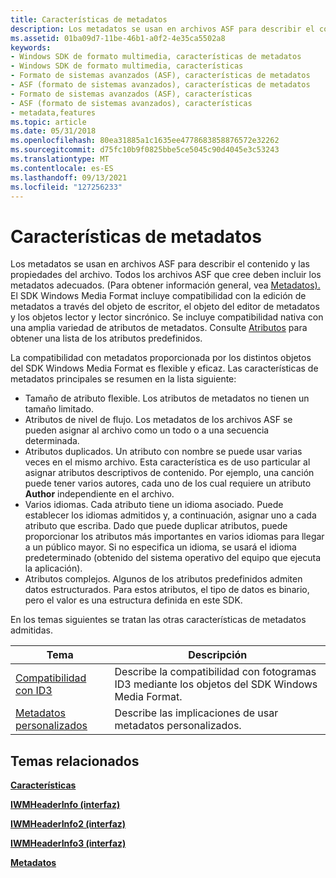 ```yaml
---
title: Características de metadatos
description: Los metadatos se usan en archivos ASF para describir el contenido y las propiedades del archivo.
ms.assetid: 01ba09d7-11be-46b1-a0f2-4e35ca5502a8
keywords:
- Windows SDK de formato multimedia, características de metadatos
- Windows SDK de formato multimedia, características
- Formato de sistemas avanzados (ASF), características de metadatos
- ASF (formato de sistemas avanzados), características de metadatos
- Formato de sistemas avanzados (ASF), características
- ASF (formato de sistemas avanzados), características
- metadata,features
ms.topic: article
ms.date: 05/31/2018
ms.openlocfilehash: 80ea31885a1c1635ee4778683858876572e32262
ms.sourcegitcommit: d75fc10b9f0825bbe5ce5045c90d4045e3c53243
ms.translationtype: MT
ms.contentlocale: es-ES
ms.lasthandoff: 09/13/2021
ms.locfileid: "127256233"
---
```

# <a name="metadata-features"></a>Características de metadatos

Los metadatos se usan en archivos ASF para describir el contenido y las propiedades del archivo. Todos los archivos ASF que cree deben incluir los metadatos adecuados. (Para obtener información general, vea [Metadatos).](metadata.md) El SDK Windows Media Format incluye compatibilidad con la edición de metadatos a través del objeto de escritor, el objeto del editor de metadatos y los objetos lector y lector sincrónico. Se incluye compatibilidad nativa con una amplia variedad de atributos de metadatos. Consulte [Atributos](attributes.md) para obtener una lista de los atributos predefinidos.

La compatibilidad con metadatos proporcionada por los distintos objetos del SDK Windows Media Format es flexible y eficaz. Las características de metadatos principales se resumen en la lista siguiente:

-   Tamaño de atributo flexible. Los atributos de metadatos no tienen un tamaño limitado.
-   Atributos de nivel de flujo. Los metadatos de los archivos ASF se pueden asignar al archivo como un todo o a una secuencia determinada.
-   Atributos duplicados. Un atributo con nombre se puede usar varias veces en el mismo archivo. Esta característica es de uso particular al asignar atributos descriptivos de contenido. Por ejemplo, una canción puede tener varios autores, cada uno de los cual requiere un atributo **Author** independiente en el archivo.
-   Varios idiomas. Cada atributo tiene un idioma asociado. Puede establecer los idiomas admitidos y, a continuación, asignar uno a cada atributo que escriba. Dado que puede duplicar atributos, puede proporcionar los atributos más importantes en varios idiomas para llegar a un público mayor. Si no especifica un idioma, se usará el idioma predeterminado (obtenido del sistema operativo del equipo que ejecuta la aplicación).
-   Atributos complejos. Algunos de los atributos predefinidos admiten datos estructurados. Para estos atributos, el tipo de datos es binario, pero el valor es una estructura definida en este SDK.

En los temas siguientes se tratan las otras características de metadatos admitidas.



| Tema                                  | Descripción                                                                             |
|----------------------------------------|-----------------------------------------------------------------------------------------|
| [Compatibilidad con ID3](id3.md)                 | Describe la compatibilidad con fotogramas ID3 mediante los objetos del SDK Windows Media Format. |
| [Metadatos personalizados](custom-metadata.md) | Describe las implicaciones de usar metadatos personalizados.                                    |



 

## <a name="related-topics"></a>Temas relacionados

<dl> <dt>

[**Características**](features.md)
</dt> <dt>

[**IWMHeaderInfo (interfaz)**](/previous-versions/windows/desktop/api/wmsdkidl/nn-wmsdkidl-iwmheaderinfo)
</dt> <dt>

[**IWMHeaderInfo2 (interfaz)**](/previous-versions/windows/desktop/api/wmsdkidl/nn-wmsdkidl-iwmheaderinfo2)
</dt> <dt>

[**IWMHeaderInfo3 (interfaz)**](/previous-versions/windows/desktop/api/wmsdkidl/nn-wmsdkidl-iwmheaderinfo3)
</dt> <dt>

[**Metadatos**](metadata.md)
</dt> </dl>

 

 




